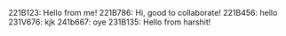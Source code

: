 221B123: Hello from me!
221B786: Hi, good to collaborate!
221B456: hello
231V676: kjk
241b667: oye
231B135: Hello from harshit!
